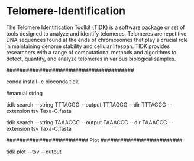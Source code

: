 # Telomere-Identification
The Telomere Identification Toolkit (TIDK) is a software package or set of tools designed to analyze and identify telomeres. Telomeres are repetitive DNA sequences found at the ends of chromosomes that play a crucial role in maintaining genome stability and cellular lifespan. TIDK provides researchers with a range of computational methods and algorithms to detect, quantify, and analyze telomeres in various biological samples.

#######################################

conda install -c bioconda tidk

 
#manual string

tidk search --string TTTAGGG --output TTTAGGG --dir TTTAGGG --extension tsv Taxa-C.fasta

tidk search --string TAAACCC --output TAAACCC --dir TAAACCC --extension tsv Taxa-C.fasta


#########################
Plot
#########################

tidk plot  --tsv <tsv> --output <output>
